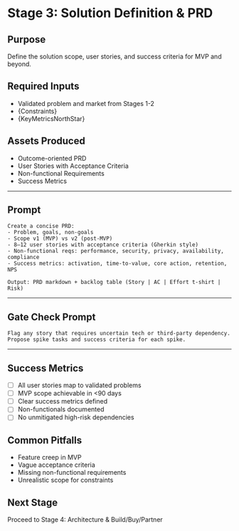 # Stage 3: Solution Definition & PRD

## Purpose
Define the solution scope, user stories, and success criteria for MVP and beyond.

## Required Inputs
- Validated problem and market from Stages 1-2
- {Constraints}
- {KeyMetricsNorthStar}

## Assets Produced
- Outcome-oriented PRD
- User Stories with Acceptance Criteria
- Non-functional Requirements
- Success Metrics

---

## Prompt

```
Create a concise PRD:
- Problem, goals, non-goals
- Scope v1 (MVP) vs v2 (post-MVP)
- 8–12 user stories with acceptance criteria (Gherkin style)
- Non-functional reqs: performance, security, privacy, availability, compliance
- Success metrics: activation, time-to-value, core action, retention, NPS

Output: PRD markdown + backlog table (Story | AC | Effort t-shirt | Risk)
```

---

## Gate Check Prompt

```
Flag any story that requires uncertain tech or third-party dependency. Propose spike tasks and success criteria for each spike.
```

---

## Success Metrics
- [ ] All user stories map to validated problems
- [ ] MVP scope achievable in <90 days
- [ ] Clear success metrics defined
- [ ] Non-functionals documented
- [ ] No unmitigated high-risk dependencies

## Common Pitfalls
- Feature creep in MVP
- Vague acceptance criteria
- Missing non-functional requirements
- Unrealistic scope for constraints

## Next Stage
Proceed to Stage 4: Architecture & Build/Buy/Partner